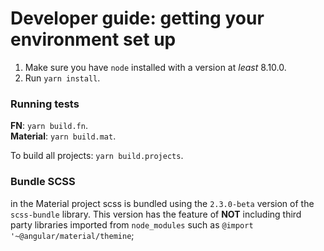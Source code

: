 # Developer guide: getting your environment set up

1. Make sure you have `node` installed with a version at _least_ 8.10.0.
2. Run `yarn install`.


### Running tests

**FN**: `yarn build.fn`.  
**Material**: `yarn build.mat`.   

To build all projects: `yarn build.projects`.


### Bundle SCSS

in the Material project scss is bundled using the `2.3.0-beta` version of the `scss-bundle` library. This version has the feature of **NOT** including third party libraries imported from `node_modules` such as `@import '~@angular/material/themine`;
